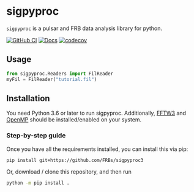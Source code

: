 # sigpyproc

`sigpyproc` is a pulsar and FRB data analysis library for python.

[![GitHub CI](https://github.com/FRBs/sigpyproc3/workflows/GitHub%20CI/badge.svg)](https://github.com/FRBs/sigpyproc3/actions)
[![Docs](https://readthedocs.org/projects/sigpyproc3/badge/?version=latest)](https://sigpyproc3.readthedocs.io/en/latest/?badge=latest)
[![codecov](https://codecov.io/gh/FRBs/sigpyproc3/branch/master/graph/badge.svg)](https://codecov.io/gh/FRBs/sigpyproc3)

## Usage

```python
from sigpyproc.Readers import FilReader
myFil = FilReader("tutorial.fil")

```

## Installation

You need Python 3.6 or later to run sigpyproc. Additionally,
[FFTW3](http://www.fftw.org) and [OpenMP](https://www.openmp.org)
should be installed/enabled on your system.

### Step-by-step guide

Once you have all the requirements installed, you can install this via pip:

```bash
pip install git+https://github.com/FRBs/sigpyproc3
```

Or, download / clone this repository, and then run

```bash
python -m pip install .
```

<!---
### Docker

This repo now comes with a `Dockerfile`, so you can build a simple docker container with `sigpyproc` in it. To do so, clone this directory, cd into it, and then run on your command line:

```
docker build --tag sigpyproc .
```

You can then run the container with

```
docker run --rm -it sigpyproc
```

(Have a read of docker tutorials and documentation for more details!)
--->
